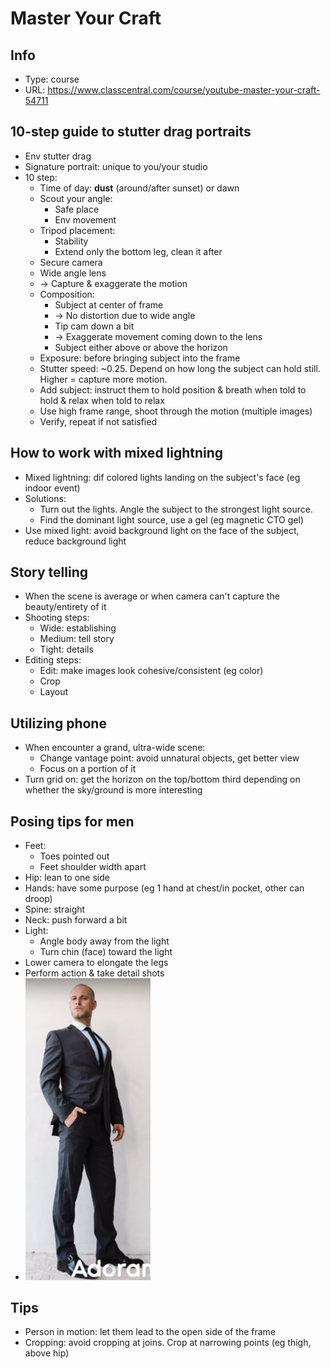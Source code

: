 # Master Your Craft

## Info
- Type: course
- URL: https://www.classcentral.com/course/youtube-master-your-craft-54711

## 10-step guide to stutter drag portraits
- Env stutter drag
- Signature portrait: unique to you/your studio
- 10 step:
  - Time of day: **dust** (around/after sunset) or dawn
  - Scout your angle:
    - Safe place
    - Env movement
  - Tripod placement:
    - Stability
    - Extend only the bottom leg, clean it after
  - Secure camera
  - Wide angle lens
  - -> Capture & exaggerate the motion
  - Composition:
    - Subject at center of frame
    - -> No distortion due to wide angle
    - Tip cam down a bit
    - -> Exaggerate movement coming down to the lens
    - Subject either above or above the horizon
  - Exposure: before bringing subject into the frame
  - Stutter speed: ~0.25. Depend on how long the subject can hold still. Higher = capture more motion.
  - Add subject: instruct them to hold position & breath when told to hold & relax when told to relax
  - Use high frame range, shoot through the motion (multiple images)
  - Verify, repeat if not satisfied

## How to work with mixed lightning
- Mixed lightning: dif colored lights landing on the subject's face (eg indoor event)
- Solutions:
  - Turn out the lights. Angle the subject to the strongest light source.
  - Find the dominant light source, use a gel (eg magnetic CTO gel)
- Use mixed light: avoid background light on the face of the subject, reduce background light

## Story telling
- When the scene is average or when camera can't capture the beauty/entirety of it
- Shooting steps:
  - Wide: establishing
  - Medium: tell story
  - Tight: details
- Editing steps:
  - Edit: make images look cohesive/consistent (eg color)
  - Crop
  - Layout

## Utilizing phone
- When encounter a grand, ultra-wide scene:
  - Change vantage point: avoid unnatural objects, get better view
  - Focus on a portion of it
- Turn grid on: get the horizon on the top/bottom third depending on whether the sky/ground is more interesting

## Posing tips for men
- Feet:
  - Toes pointed out
  - Feet shoulder width apart
- Hip: lean to one side
- Hands: have some purpose (eg 1 hand at chest/in pocket, other can droop)
- Spine: straight
- Neck: push forward a bit
- Light:
  - Angle body away from the light
  - Turn chin (face) toward the light
- Lower camera to elongate the legs
- Perform action & take detail shots
- <img src="./resources/pose.png" width="200"/>

## Tips
- Person in motion: let them lead to the open side of the frame
- Cropping: avoid cropping at joins. Crop at narrowing points (eg thigh, above hip)